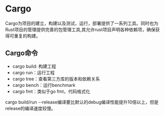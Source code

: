 # Cargo
Cargo为项目的建立，构建以及测试，运行，部署提供了一系列工具。同时也为Rust项目的管理提供完善的包管理工具,其允许rust项目声明各种依赖项，确保获得可重复的构建。
## Cargo命令
* cargo build: 构建工程
* cargo run：运行工程
* cargo tree：查看第三方库的版本和依赖关系
* cargo bench：运行benchmark
* cargo fmt：类似于go fmt，代码格式化

cargo build/run --release编译要比默认的debug编译性能提升10倍以上，但是release的编译速度较慢。